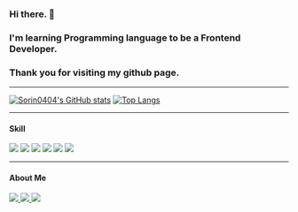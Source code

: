 ### Hi there. 👋
### I'm learning Programming language to be a Frontend Developer.
### Thank you for visiting my github page.
-----

[![Sorin0404's GitHub stats](https://github-readme-stats.vercel.app/api?username=Sorin0404&theme=blueberry&show_icons=true)](https://github.com/anuraghazra/github-readme-stats)
[![Top Langs](https://github-readme-stats.vercel.app/api/top-langs/?username=Sorin0404&layout=compact&theme=blueberry&show_icons=true)](https://github.com/anuraghazra/github-readme-stats)


-----
#### Skill
<p> 
  <img src="https://img.shields.io/badge/HTML5-E34F26?style=flat-square&logo=HTML5&logoColor=white"/> 
  <img src="https://img.shields.io/badge/CSS3-1572B6?style=flat-square&logo=CSS3&logoColor=white"/> 
  <img src="https://img.shields.io/badge/JavaScript-F7DF1E?style=flat-square&logo=JavaScript&logoColor=white"/> 
  <img src="https://img.shields.io/badge/React-61DAFB?style=flat-square&logo=React&logoColor=white"/> 
  <img src="https://img.shields.io/badge/Next.js-000000?style=flat-square&logo=Next.js&logoColor=white"/>
  <img src="https://img.shields.io/badge/TypeScript-3178C6?style=flat-square&logo=TypeScript&logoColor=white"/> 
</p>

-----
#### About Me
<p>
  <a href="mailto:haewong27@gmail.com" target="_blank">
    <img src="https://img.shields.io/badge/haewong27@gmail.com-EA4335?style=flat-square&logo=Gmail&logoColor=white"/>
  </a>
  <a href="https://www.linkedin.com/in/haeyonglee44/" target="_blank">
    <img src="https://img.shields.io/badge/HaeYongLee-0A66C2?style=flat-square&logo=LinkedIn&logoColor=white"/>
  </a>    
  <a href="https://velog.io/@sorin44" target="_blank">
    <img src="http://img.shields.io/badge/sorin44-20C997?style=flat-square&logo=Velog&logoColor=white"/>
  </a>  
</p>
